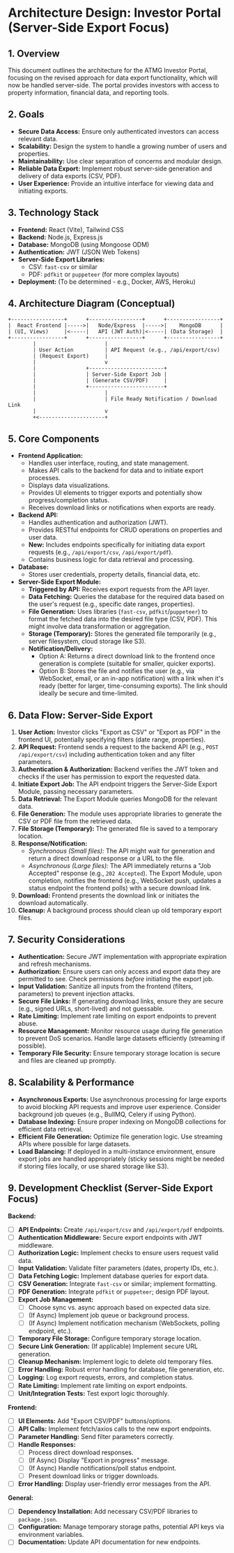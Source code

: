 # Architecture Design: Investor Portal (Server-Side Export Focus)

## 1. Overview

This document outlines the architecture for the ATMG Investor Portal, focusing on the revised approach for data export functionality, which will now be handled server-side. The portal provides investors with access to property information, financial data, and reporting tools.

## 2. Goals

*   **Secure Data Access:** Ensure only authenticated investors can access relevant data.
*   **Scalability:** Design the system to handle a growing number of users and properties.
*   **Maintainability:** Use clear separation of concerns and modular design.
*   **Reliable Data Export:** Implement robust server-side generation and delivery of data exports (CSV, PDF).
*   **User Experience:** Provide an intuitive interface for viewing data and initiating exports.

## 3. Technology Stack

*   **Frontend:** React (Vite), Tailwind CSS
*   **Backend:** Node.js, Express.js
*   **Database:** MongoDB (using Mongoose ODM)
*   **Authentication:** JWT (JSON Web Tokens)
*   **Server-Side Export Libraries:**
    *   CSV: `fast-csv` or similar
    *   PDF: `pdfkit` or `puppeteer` (for more complex layouts)
*   **Deployment:** (To be determined - e.g., Docker, AWS, Heroku)

## 4. Architecture Diagram (Conceptual)

```
+-----------------+      +-----------------+      +-----------------+
|  React Frontend |----->|   Node/Express  |----->|    MongoDB      |
| (UI, Views)     |<-----|   API (JWT Auth)|<-----| (Data Storage)  |
+-----------------+      +-----------------+      +-----------------+
        |                      |
        | User Action          | API Request (e.g., /api/export/csv)
        | (Request Export)     |
        |                      v
        |                +------------------------+
        |                | Server-Side Export Job |
        |                | (Generate CSV/PDF)     |
        |                +------------------------+
        |                      |
        |                      | File Ready Notification / Download Link
        |                      v
        +<---------------------+
```

## 5. Core Components

*   **Frontend Application:**
    *   Handles user interface, routing, and state management.
    *   Makes API calls to the backend for data and to initiate export processes.
    *   Displays data visualizations.
    *   Provides UI elements to trigger exports and potentially show progress/completion status.
    *   Receives download links or notifications when exports are ready.
*   **Backend API:**
    *   Handles authentication and authorization (JWT).
    *   Provides RESTful endpoints for CRUD operations on properties and user data.
    *   **New:** Includes endpoints specifically for initiating data export requests (e.g., `/api/export/csv`, `/api/export/pdf`).
    *   Contains business logic for data retrieval and processing.
*   **Database:**
    *   Stores user credentials, property details, financial data, etc.
*   **Server-Side Export Module:**
    *   **Triggered by API:** Receives export requests from the API layer.
    *   **Data Fetching:** Queries the database for the required data based on the user's request (e.g., specific date ranges, properties).
    *   **File Generation:** Uses libraries (`fast-csv`, `pdfkit`/`puppeteer`) to format the fetched data into the desired file type (CSV, PDF). This might involve data transformation or aggregation.
    *   **Storage (Temporary):** Stores the generated file temporarily (e.g., server filesystem, cloud storage like S3).
    *   **Notification/Delivery:**
        *   Option A: Returns a direct download link to the frontend once generation is complete (suitable for smaller, quicker exports).
        *   Option B: Stores the file and notifies the user (e.g., via WebSocket, email, or an in-app notification) with a link when it's ready (better for larger, time-consuming exports). The link should ideally be secure and time-limited.

## 6. Data Flow: Server-Side Export

1.  **User Action:** Investor clicks "Export as CSV" or "Export as PDF" in the frontend UI, potentially specifying filters (date range, properties).
2.  **API Request:** Frontend sends a request to the backend API (e.g., `POST /api/export/csv`) including authentication token and any filter parameters.
3.  **Authentication & Authorization:** Backend verifies the JWT token and checks if the user has permission to export the requested data.
4.  **Initiate Export Job:** The API endpoint triggers the Server-Side Export Module, passing necessary parameters.
5.  **Data Retrieval:** The Export Module queries MongoDB for the relevant data.
6.  **File Generation:** The module uses appropriate libraries to generate the CSV or PDF file from the retrieved data.
7.  **File Storage (Temporary):** The generated file is saved to a temporary location.
8.  **Response/Notification:**
    *   *Synchronous (Small files):* The API might wait for generation and return a direct download response or a URL to the file.
    *   *Asynchronous (Large files):* The API immediately returns a "Job Accepted" response (e.g., `202 Accepted`). The Export Module, upon completion, notifies the frontend (e.g., WebSocket push, updates a status endpoint the frontend polls) with a secure download link.
9.  **Download:** Frontend presents the download link or initiates the download automatically.
10. **Cleanup:** A background process should clean up old temporary export files.

## 7. Security Considerations

*   **Authentication:** Secure JWT implementation with appropriate expiration and refresh mechanisms.
*   **Authorization:** Ensure users can only access and export data they are permitted to see. Check permissions *before* initiating the export job.
*   **Input Validation:** Sanitize all inputs from the frontend (filters, parameters) to prevent injection attacks.
*   **Secure File Links:** If generating download links, ensure they are secure (e.g., signed URLs, short-lived) and not guessable.
*   **Rate Limiting:** Implement rate limiting on export endpoints to prevent abuse.
*   **Resource Management:** Monitor resource usage during file generation to prevent DoS scenarios. Handle large datasets efficiently (streaming if possible).
*   **Temporary File Security:** Ensure temporary storage location is secure and files are cleaned up promptly.

## 8. Scalability & Performance

*   **Asynchronous Exports:** Use asynchronous processing for large exports to avoid blocking API requests and improve user experience. Consider background job queues (e.g., BullMQ, Celery if using Python).
*   **Database Indexing:** Ensure proper indexing on MongoDB collections for efficient data retrieval.
*   **Efficient File Generation:** Optimize file generation logic. Use streaming APIs where possible for large datasets.
*   **Load Balancing:** If deployed in a multi-instance environment, ensure export jobs are handled appropriately (sticky sessions might be needed if storing files locally, or use shared storage like S3).

## 9. Development Checklist (Server-Side Export Focus)

**Backend:**

*   [ ] **API Endpoints:** Create `/api/export/csv` and `/api/export/pdf` endpoints.
*   [ ] **Authentication Middleware:** Secure export endpoints with JWT middleware.
*   [ ] **Authorization Logic:** Implement checks to ensure users request valid data.
*   [ ] **Input Validation:** Validate filter parameters (dates, property IDs, etc.).
*   [ ] **Data Fetching Logic:** Implement database queries for export data.
*   [ ] **CSV Generation:** Integrate `fast-csv` or similar; implement formatting.
*   [ ] **PDF Generation:** Integrate `pdfkit` or `puppeteer`; design PDF layout.
*   [ ] **Export Job Management:**
    *   [ ] Choose sync vs. async approach based on expected data size.
    *   [ ] (If Async) Implement job queue or background process.
    *   [ ] (If Async) Implement notification mechanism (WebSockets, polling endpoint, etc.).
*   [ ] **Temporary File Storage:** Configure temporary storage location.
*   [ ] **Secure Link Generation:** (If applicable) Implement secure URL generation.
*   [ ] **Cleanup Mechanism:** Implement logic to delete old temporary files.
*   [ ] **Error Handling:** Robust error handling for database, file generation, etc.
*   [ ] **Logging:** Log export requests, errors, and completion status.
*   [ ] **Rate Limiting:** Implement rate limiting on export endpoints.
*   [ ] **Unit/Integration Tests:** Test export logic thoroughly.

**Frontend:**

*   [ ] **UI Elements:** Add "Export CSV/PDF" buttons/options.
*   [ ] **API Calls:** Implement fetch/axios calls to the new export endpoints.
*   [ ] **Parameter Handling:** Send filter parameters correctly.
*   [ ] **Handle Responses:**
    *   [ ] Process direct download responses.
    *   [ ] (If Async) Display "Export in progress" message.
    *   [ ] (If Async) Handle notifications/poll status endpoint.
    *   [ ] Present download links or trigger downloads.
*   [ ] **Error Handling:** Display user-friendly error messages from the API.

**General:**

*   [ ] **Dependency Installation:** Add necessary CSV/PDF libraries to `package.json`.
*   [ ] **Configuration:** Manage temporary storage paths, potential API keys via environment variables.
*   [ ] **Documentation:** Update API documentation for new endpoints.